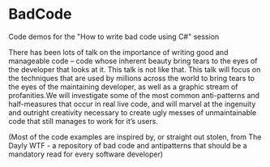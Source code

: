 # BadCode
Code demos for the "How to write bad code using C#" session

There has been lots of talk on the importance of writing good and manageable code – code whose inherent beauty bring tears to the eyes of the developer that looks at it. 
This talk is not like that. This talk will focus on the techniques that are used by millions across the world to bring tears to the eyes of the maintaining developer, as well as a graphic stream of profanities.We will investigate some of the most common anti-patterns and half-measures that occur in real live code, and will marvel at the ingenuity and outright creativity necessary to create ugly messes of unmaintainable code that still manages to work for it’s users. 

(Most of the code examples are inspired by, or straight out stolen, from The Dayly WTF - a repository of bad code and antipatterns that should be a mandatory read for every software developer)
